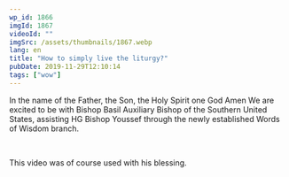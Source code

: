 ```yaml
---
wp_id: 1866
imgId: 1867
videoId: ""
imgSrc: /assets/thumbnails/1867.webp
lang: en
title: "How to simply live the liturgy?"
pubDate: 2019-11-29T12:10:14
tags: ["wow"]
---
```


<!-- page: 6 -->

<p>In the name of the Father, the Son, the Holy Spirit one God Amen We are excited to be with Bishop Basil Auxiliary Bishop of the Southern United States, assisting HG Bishop Youssef through the newly established Words of Wisdom branch.</p>
<p>&nbsp;</p>
<p>This video was of course used with his blessing.</p>

